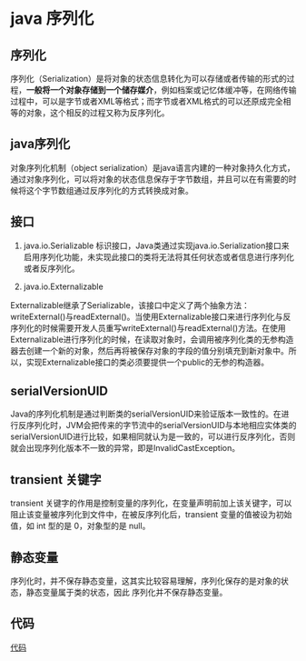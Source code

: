 # java 序列化

## 序列化

序列化（Serialization）是将对象的状态信息转化为可以存储或者传输的形式的过程，**一般将一个对象存储到一个储存媒介**，例如档案或记忆体缓冲等，在网络传输过程中，可以是字节或者XML等格式；而字节或者XML格式的可以还原成完全相等的对象，这个相反的过程又称为反序列化。

## java序列化

对象序列化机制（object serialization）是java语言内建的一种对象持久化方式，通过对象序列化，可以将对象的状态信息保存于字节数组，并且可以在有需要的时候将这个字节数组通过反序列化的方式转换成对象。

## 接口

1. java.io.Serializable
标识接口，Java类通过实现java.io.Serialization接口来启用序列化功能，未实现此接口的类将无法将其任何状态或者信息进行序列化或者反序列化。

2. java.io.Externalizable

Externalizable继承了Serializable，该接口中定义了两个抽象方法：writeExternal()与readExternal()。当使用Externalizable接口来进行序列化与反序列化的时候需要开发人员重写writeExternal()与readExternal()方法。在使用Externalizable进行序列化的时候，在读取对象时，会调用被序列化类的无参构造器去创建一个新的对象，然后再将被保存对象的字段的值分别填充到新对象中。所以，实现Externalizable接口的类必须要提供一个public的无参的构造器。

## serialVersionUID

Java的序列化机制是通过判断类的serialVersionUID来验证版本一致性的。在进行反序列化时，JVM会把传来的字节流中的serialVersionUID与本地相应实体类的serialVersionUID进行比较，如果相同就认为是一致的，可以进行反序列化，否则就会出现序列化版本不一致的异常，即是InvalidCastException。

## transient 关键字
transient 关键字的作用是控制变量的序列化，在变量声明前加上该关键字，可以阻止该变量被序列化到文件中，在被反序列化后，transient 变量的值被设为初始值，如 int 型的是 0，对象型的是 null。

## 静态变量
序列化时，并不保存静态变量，这其实比较容易理解，序列化保存的是对象的状态，静态变量属于类的状态，因此 序列化并不保存静态变量。

## 代码

[代码](https://github.com/pallcard/learn-java/blob/master/src/main/java/com/wishhust/base/serializable "serializable")

